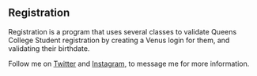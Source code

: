 ## Registration
Registration is a program that uses several classes to validate Queens College Student registration by creating a Venus login for them, and validating their birthdate.

Follow me on [Twitter](https://twitter.com/sean_designs) and [Instagram](https://instagram.com/sean.designs), to message me for more information.
